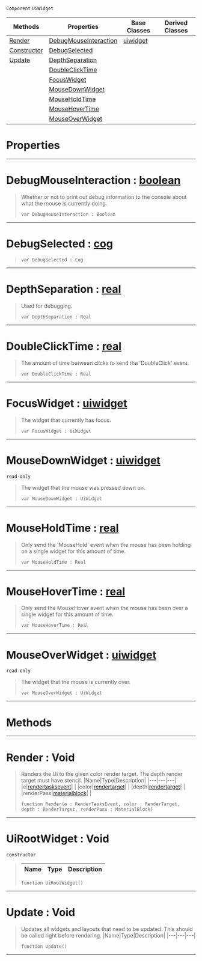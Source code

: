  `Component` `UiWidget`



|Methods|Properties|Base Classes|Derived Classes|
|---|---|---|---|
|[ Render](https://github.com/ZilchEngine/ZilchDocs/blob/master/code_reference/class_reference/uirootwidget.md#render-void)|[ DebugMouseInteraction](https://github.com/ZilchEngine/ZilchDocs/blob/master/code_reference/class_reference/uirootwidget.md#debugmouseinteraction-ze)|[uiwidget](https://github.com/ZilchEngine/ZilchDocs/blob/master/code_reference/class_reference/uiwidget.md)| |
|[ Constructor](https://github.com/ZilchEngine/ZilchDocs/blob/master/code_reference/class_reference/uirootwidget.md#uirootwidget-void)|[ DebugSelected](https://github.com/ZilchEngine/ZilchDocs/blob/master/code_reference/class_reference/uirootwidget.md#debugselected-zilch-engin)| | |
|[ Update](https://github.com/ZilchEngine/ZilchDocs/blob/master/code_reference/class_reference/uirootwidget.md#update-void)|[ DepthSeparation](https://github.com/ZilchEngine/ZilchDocs/blob/master/code_reference/class_reference/uirootwidget.md#depthseparation-zilch-eng)| | |
| |[ DoubleClickTime](https://github.com/ZilchEngine/ZilchDocs/blob/master/code_reference/class_reference/uirootwidget.md#doubleclicktime-zilch-eng)| | |
| |[ FocusWidget](https://github.com/ZilchEngine/ZilchDocs/blob/master/code_reference/class_reference/uirootwidget.md#focuswidget-zilch-engine)| | |
| |[ MouseDownWidget](https://github.com/ZilchEngine/ZilchDocs/blob/master/code_reference/class_reference/uirootwidget.md#mousedownwidget-zilch-eng)| | |
| |[ MouseHoldTime](https://github.com/ZilchEngine/ZilchDocs/blob/master/code_reference/class_reference/uirootwidget.md#mouseholdtime-zilch-engin)| | |
| |[ MouseHoverTime](https://github.com/ZilchEngine/ZilchDocs/blob/master/code_reference/class_reference/uirootwidget.md#mousehovertime-zilch-engi)| | |
| |[ MouseOverWidget](https://github.com/ZilchEngine/ZilchDocs/blob/master/code_reference/class_reference/uirootwidget.md#mouseoverwidget-zilch-eng)| | |


 #  Properties


---  
 #  DebugMouseInteraction : [boolean](https://github.com/ZilchEngine/ZilchDocs/blob/master/code_reference/nada_base_types/boolean.md)

> Whether or not to print out debug information to the console about what the mouse is currently doing.
> ``` lang=cpp, name=Nada
> var DebugMouseInteraction : Boolean


---  
 #  DebugSelected : [cog](https://github.com/ZilchEngine/ZilchDocs/blob/master/code_reference/class_reference/cog.md)

> 
> ``` lang=cpp, name=Nada
> var DebugSelected : Cog


---  
 #  DepthSeparation : [real](https://github.com/ZilchEngine/ZilchDocs/blob/master/code_reference/nada_base_types/real.md)

> Used for debugging.
> ``` lang=cpp, name=Nada
> var DepthSeparation : Real


---  
 #  DoubleClickTime : [real](https://github.com/ZilchEngine/ZilchDocs/blob/master/code_reference/nada_base_types/real.md)

> The amount of time between clicks to send the 'DoubleClick' event.
> ``` lang=cpp, name=Nada
> var DoubleClickTime : Real


---  
 #  FocusWidget : [uiwidget](https://github.com/ZilchEngine/ZilchDocs/blob/master/code_reference/class_reference/uiwidget.md)

> The widget that currently has focus.
> ``` lang=cpp, name=Nada
> var FocusWidget : UiWidget


---  
 #  MouseDownWidget : [uiwidget](https://github.com/ZilchEngine/ZilchDocs/blob/master/code_reference/class_reference/uiwidget.md)

 `read-only`

> The widget that the mouse was pressed down on.
> ``` lang=cpp, name=Nada
> var MouseDownWidget : UiWidget


---  
 #  MouseHoldTime : [real](https://github.com/ZilchEngine/ZilchDocs/blob/master/code_reference/nada_base_types/real.md)

> Only send the 'MouseHold' event when the mouse has been holding on a single widget for this amount of time.
> ``` lang=cpp, name=Nada
> var MouseHoldTime : Real


---  
 #  MouseHoverTime : [real](https://github.com/ZilchEngine/ZilchDocs/blob/master/code_reference/nada_base_types/real.md)

> Only send the MouseHover event when the mouse has been over a single widget for this amount of time.
> ``` lang=cpp, name=Nada
> var MouseHoverTime : Real


---  
 #  MouseOverWidget : [uiwidget](https://github.com/ZilchEngine/ZilchDocs/blob/master/code_reference/class_reference/uiwidget.md)

 `read-only`

> The widget that the mouse is currently over.
> ``` lang=cpp, name=Nada
> var MouseOverWidget : UiWidget


---  
 #  Methods


---  
 #  Render : Void

> Renders the Ui to the given color render target. The depth render target must have stencil.
> |Name|Type|Description|
> |---|---|---|
> |e|[rendertasksevent](https://github.com/ZilchEngine/ZilchDocs/blob/master/code_reference/class_reference/rendertasksevent.md)| |
> |color|[rendertarget](https://github.com/ZilchEngine/ZilchDocs/blob/master/code_reference/class_reference/rendertarget.md)| |
> |depth|[rendertarget](https://github.com/ZilchEngine/ZilchDocs/blob/master/code_reference/class_reference/rendertarget.md)| |
> |renderPass|[materialblock](https://github.com/ZilchEngine/ZilchDocs/blob/master/code_reference/class_reference/materialblock.md)| |
> ``` lang=cpp, name=Nada
> function Render(e : RenderTasksEvent, color : RenderTarget, depth : RenderTarget, renderPass : MaterialBlock)
> ``` 


---  
 #  UiRootWidget : Void

 `constructor`

> 
> |Name|Type|Description|
> |---|---|---|
> ``` lang=cpp, name=Nada
> function UiRootWidget()
> ``` 


---  
 #  Update : Void

> Updates all widgets and layouts that need to be updated. This should be called right before rendering.
> |Name|Type|Description|
> |---|---|---|
> ``` lang=cpp, name=Nada
> function Update()
> ``` 


---  
 

 